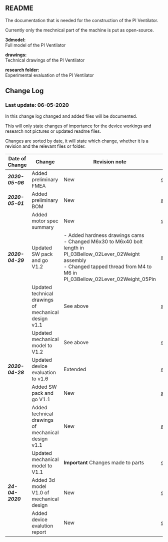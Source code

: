 ## README

The documentation that is needed for the construction of the PI Ventilator.

Currently only the mechnical part of the machine is put as open-source.

**3dmodel:**  
Full model of the PI Ventilator  

**drawings:**  
Technical drawings of the PI Ventilator  

**research folder:**  
Experimental evaluation of the PI Ventilator

## Change Log
### Last update: 06-05-2020
In this change log changed and added files will be documented.

This will only state changes of importance for the device workings and research not pictures or updated readme files.

Changes are sorted by date, it will state which change, whether it is a revision and the relevant files or folder.


| Date of Change          | Change        | Revision note  |Folder  |
| ----------|---------------| ---------------|-------------|
| **_2020-05-06_**|Added preliminary FMEA|New|[src/research](../src/research) 
| **_2020-05-01_**|Added preliminary BOM|New|[src/BOM](src/BOM)|
| |Added motor spec summary|New|[src/research](src/research/Summary_Motor_Specs.pdf)|
|**_2020-04-29_**|Updated SW pack and go V1.2|- Added hardness drawings cams    <br>- Changed M6x30 to M6x40 bolt length in PI_03Bellow_02Lever_02Weight assembly  <br>- Changed tapped thread from M4 to M6 in PI_03Bellow_02Lever_02Weight_05Pin |[src/3dmodel](src/3dmodel/Project_Inspiration_V1.2_PackAndGo.zip)|
||Updated technical drawings of mechanical design v1.1|See above|[src/drawings](src/3dmodel/drawings)|
| |Updated mechanical model to V1.2|See above|[src/3dmodel](src/3dmodel/Project_Inspiration_V1.2.STEP)
| **_2020-04-28_**|Updated device evaluation to v1.6|Extended|[src/research](src/research/device_evaluation.pdf)|
||Added SW pack and go V1.1|New |[src/3dmodel](src/3dmodel/Project_Inspiration_V1.1_PackAndGo.zip)|
||Added technical drawings of mechanical design v1.1|New|[src/drawings](src/3dmodel/drawings)|
| |Updated mechanical model to V1.1|**Important** Changes made to parts|[src/3dmodel](src/3dmodel/Project_Inspiration_V1.1.STEP)
| **_24-04-2020_**|Added 3d model V1.0 of mechanical design|New|[src/3dmodel](src/3dmodel/Project_Inspiration_V1.STEP)|
||Added device evalution report |New  |[src/research](src/research/device_evaluation.pdf)|
